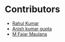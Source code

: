 # Contributors

- [Rahul Kumar](https://github.com/iamrahul8)
- [Anish kumar  gupta](https://github.com/Anishgupta0)
- [M Fajar Maulana](https://github.com/ajayfaul)